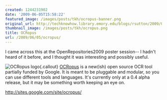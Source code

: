```yaml
---
created: 1244231902
date: '2009-06-05T15:58:22'
featured_image: /images/posts/tkh/ocropus-banner.png
original_url: http://techknowhow.library.emory.edu/blogs/rsutton/2009/06/05/ocropus
thumbnail_image: /images/posts/tkh/ocropus.png
title: OCRopus
url: /2009/06/05/ocropus/
---
```


I came across this at the OpenRepositories2009 poster session-- I hadn't heard of it before, and I thought it was interesting and possibly useful.

![OCRopus logo](/images/posts/tkh/ocropus.png){.callout}
[OCRopus](http://sites.google.com/site/ocropus/) is a new(ish) open source OCR tool partially funded by Google. It is meant to be pluggable and modular, so you can use different tools and languages. It's currently only at a 0.4 alpha release, but it may be something worth keeping an eye on.

http://sites.google.com/site/ocropus/